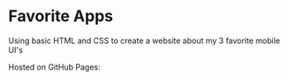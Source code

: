 # Favorite Apps
Using basic HTML and CSS to create a website about my 3 favorite mobile UI's

Hosted on GitHub Pages:
